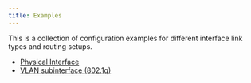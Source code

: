 ```yaml
---
title: Examples
---
```


This is a collection of configuration examples for different interface link types and routing setups.


- [Physical Interface](examples/physical.md)
- [VLAN subinterface (802.1q)](examples/vlan-dot1q.md)